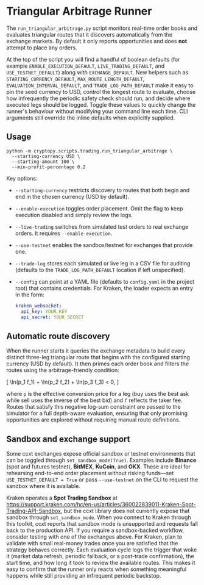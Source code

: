 # Triangular Arbitrage Runner

The `run_triangular_arbitrage.py` script monitors real-time order books and evaluates triangular routes that it discovers automatically from the exchange markets. By default it only reports opportunities and does **not** attempt to place any orders.

At the top of the script you will find a handful of boolean defaults (for example `ENABLE_EXECUTION_DEFAULT`, `LIVE_TRADING_DEFAULT`, and `USE_TESTNET_DEFAULT`) along with `EXCHANGE_DEFAULT`. New helpers such as `STARTING_CURRENCY_DEFAULT`, `MAX_ROUTE_LENGTH_DEFAULT`, `EVALUATION_INTERVAL_DEFAULT`, and `TRADE_LOG_PATH_DEFAULT` make it easy to pin the seed currency to USD, control the longest route to evaluate, choose how infrequently the periodic safety check should run, and decide where executed legs should be logged. Toggle these values to quickly change the runner's behaviour without modifying your command line each time. CLI arguments still override the inline defaults when explicitly supplied.

## Usage

```
python -m cryptopy.scripts.trading.run_triangular_arbitrage \
  --starting-currency USD \
  --starting-amount 100 \
  --min-profit-percentage 0.2
```

Key options:

- `--starting-currency` restricts discovery to routes that both begin and end in the chosen currency (USD by default).
- `--enable-execution` toggles order placement. Omit the flag to keep execution disabled and simply review the logs.
- `--live-trading` switches from simulated test orders to real exchange orders. It requires `--enable-execution`.
- `--use-testnet` enables the sandbox/testnet for exchanges that provide one.
- `--trade-log` stores each simulated or live leg in a CSV file for auditing (defaults to the `TRADE_LOG_PATH_DEFAULT` location if left unspecified).
- `--config` can point at a YAML file (defaults to `config.yaml` in the project root) that contains credentials. For Kraken, the loader expects an entry in the form:

  ```yaml
  kraken_websocket:
    api_key: YOUR_KEY
    api_secret: YOUR_SECRET
  ```

## Automatic route discovery

When the runner starts it queries the exchange metadata to build every distinct three-leg triangular route that begins with the configured starting currency (USD by default). It then primes each order book and filters the routes using the arbitrage-friendly condition:

\[
\ln(p_1 f_1) + \ln(p_2 f_2) + \ln(p_3 f_3) < 0,
\]

where `p` is the effective conversion price for a leg (buy uses the best ask while sell uses the inverse of the best bid) and `f` reflects the taker fee. Routes that satisfy this negative log-sum constraint are passed to the simulator for a full depth-aware evaluation, ensuring that only promising opportunities are explored without requiring manual route definitions.

## Sandbox and exchange support

Some ccxt exchanges expose official sandbox or testnet environments that can be toggled through `set_sandbox_mode(True)`. Examples include **Binance** (spot and futures testnet), **BitMEX**, **KuCoin**, and **OKX**. These are ideal for rehearsing end-to-end order placement without risking funds—set `USE_TESTNET_DEFAULT = True` or pass `--use-testnet` on the CLI to request the sandbox where it is available.

Kraken operates a **Spot Trading Sandbox** at <https://support.kraken.com/hc/en-us/articles/360022839011-Kraken-Spot-Trading-API-Sandbox>, but the ccxt library does not currently expose that sandbox through `set_sandbox_mode`. When you connect to Kraken through this toolkit, ccxt reports that sandbox mode is unsupported and requests fall back to the production API. If you require a sandbox-backed workflow, consider testing with one of the exchanges above. For Kraken, plan to validate with small real-money trades once you are satisfied that the strategy behaves correctly.
Each evaluation cycle logs the trigger that woke it (market data refresh, periodic fallback, or a post-trade confirmation), the start time, and how long it took to review the available routes. This makes it easy to confirm that the runner only reacts when something meaningful happens while still providing an infrequent periodic backstop.
